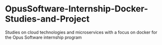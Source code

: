 # OpusSoftware-Internship-Docker-Studies-and-Project

Studies on cloud technologies and microservices with a focus on docker for the Opus Software internship program
